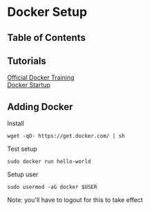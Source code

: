# Docker Setup

## Table of Contents

## Tutorials

[Official Docker Training][1] <br>
[Docker Startup][2]


## Adding Docker

Install
```
wget -qO- https://get.docker.com/ | sh
```

Test setup
```
sudo docker run hello-world
```

Setup user
```
sudo usermod -aG docker $USER
```
Note: you'll have to logout for this to take effect


[1]: https://training.docker.com/archive
[2]: https://docs.docker.com/get-started/

